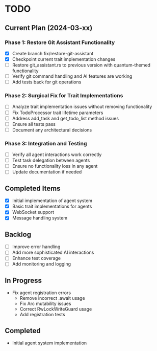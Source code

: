 # TODO

## Current Plan (2024-03-xx)

### Phase 1: Restore Git Assistant Functionality
- [x] Create branch fix/restore-git-assistant
- [x] Checkpoint current trait implementation changes
- [ ] Restore git_assistant.rs to previous version with quantum-themed functionality
- [ ] Verify git command handling and AI features are working
- [ ] Add tests back for git operations

### Phase 2: Surgical Fix for Trait Implementations
- [ ] Analyze trait implementation issues without removing functionality
- [ ] Fix TodoProcessor trait lifetime parameters
- [ ] Address add_task and get_todo_list method issues
- [ ] Ensure all tests pass
- [ ] Document any architectural decisions

### Phase 3: Integration and Testing
- [ ] Verify all agent interactions work correctly
- [ ] Test task delegation between agents
- [ ] Ensure no functionality loss in any agent
- [ ] Update documentation if needed

## Completed Items
- [x] Initial implementation of agent system
- [x] Basic trait implementations for agents
- [x] WebSocket support
- [x] Message handling system

## Backlog
- [ ] Improve error handling
- [ ] Add more sophisticated AI interactions
- [ ] Enhance test coverage
- [ ] Add monitoring and logging

## In Progress
- Fix agent registration errors
  - Remove incorrect .await usage
  - Fix Arc mutability issues
  - Correct RwLockWriteGuard usage
  - Add registration tests

## Completed
- Initial agent system implementation
